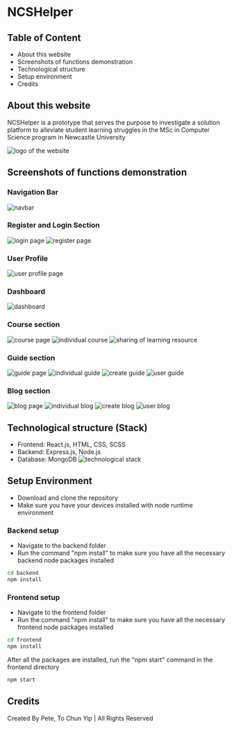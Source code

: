 # NCSHelper

## Table of Content

- About this website
- Screenshots of functions demonstration
- Technological structure
- Setup environment
- Credits

## About this website

NCSHelper is a prototype that serves the purpose to investigate a solution platform to alleviate student learning struggles in the MSc in Computer Science program in Newcastle University

![logo of the website](./images/website_logo.jpg)

## Screenshots of functions demonstration

### Navigation Bar

![navbar](./images/navigation_bar.jpg)

### Register and Login Section

![login page](./images/login.jpg)
![register page](./images/registration.jpg)

### User Profile

![user profile page](./images/user_profile.jpg)

### Dashboard

![dashboard](./images/dashboard.jpg)

### Course section

![course page](./images/course.jpg)
![individual course](./images/individual_course.jpg)
![sharing of learning resource](./images/contribute_resource.jpg)

### Guide section

![guide page](./images/guide.jpg)
![individual guide](./images/individual_guide.jpg)
![create guide](./images/create_guide.jpg)
![user guide](./images/my_guide.jpg)

### Blog section

![blog page](./images/blog.jpg)
![individual blog](./images/individual_blog.jpg)
![create blog](./images/create_blog.jpg)
![user blog](./images/my_blog.jpg)

## Technological structure (Stack)

- Frontend: React.js, HTML, CSS, SCSS
- Backend: Express.js, Node.js
- Database: MongoDB
  ![technological stack](./images/Summary%20of%20user%20interaction.jpg)

## Setup Environment

- Download and clone the repository
- Make sure you have your devices installed with node runtime environment

### Backend setup

- Navigate to the backend folder
- Run the command "npm install" to make sure you have all the necessary backend node packages installed

```bash
cd backend
npm install
```

### Frontend setup

- Navigate to the frontend folder
- Run the command "npm install" to make sure you have all the necessary frontend node packages installed

```bash
cd frontend
npm install
```

After all the packages are installed, run the "npm start" command in the frontend directory

```bash
npm start
```

## Credits

Created By Pete, To Chun Yip | All Rights Reserved
